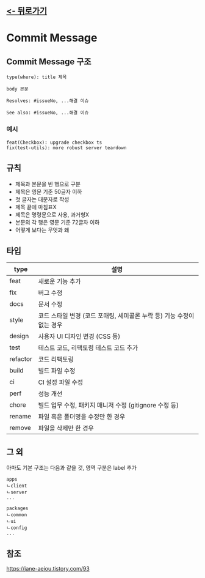 ## [<- 뒤로가기](./)
# Commit Message
## Commit Message 구조
```text
type(where): title 제목

body 본문

Resolves: #issueNo, ...해결 이슈

See also: #issueNo, ...해결 이슈
```
### 예시
```
feat(Checkbox): upgrade checkbox ts
fix(test-utils): more robust server teardown
```
## 규칙
- 제목과 본문을 빈 행으로 구분
- 제목은 영문 기준 50글자 이하
- 첫 글자는 대문자로 작성
- 제목 끝에 마침표X
- 제목은 명령문으로 사용, 과거형X
- 본문의 각 행은 영문 기준 72글자 이하
- 어떻게 보다는 무엇과 왜

## 타입
| type | 설명 |
| --- | --- |
| feat |	새로운 기능 추가 |
| fix |	버그 수정 |
| docs |	문서 수정 |
| style |	코드 스타일 변경 (코드 포매팅, 세미콜론 누락 등) 기능 수정이 없는 경우 |
| design |	사용자 UI 디자인 변경 (CSS 등) |
| test |	테스트 코드, 리팩토링 테스트 코드 추가 |
| refactor |	코드 리팩토링 |
| build |	빌드 파일 수정 |
| ci |	CI 설정 파일 수정 |
| perf |	성능 개선 |
| chore |	빌드 업무 수정, 패키지 매니저 수정 (gitignore 수정 등) |
| rename |	파일 혹은 폴더명을 수정만 한 경우 |
| remove |	파일을 삭제만 한 경우 |
## 그 외
아마도 기본 구조는 다음과 같을 것, 영역 구분은 label 추가
```
apps
ㄴclient
ㄴserver
...

packages
ㄴcommon
ㄴui
ㄴconfig
...
```
## 참조
https://jane-aeiou.tistory.com/93